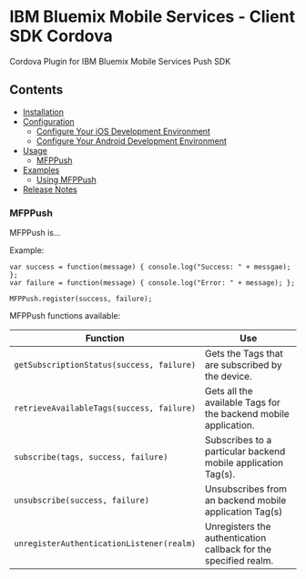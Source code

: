 # IBM Bluemix Mobile Services - Client SDK Cordova

Cordova Plugin for IBM Bluemix Mobile Services Push SDK

## Contents
- <a href="#installation">Installation</a>
- <a href="#configuration">Configuration</a>
    - <a href="#configure-ios">Configure Your iOS Development Environment</a>
    - <a href="#configure-android">Configure Your Android Development Environment</a>
- <a href="#usage">Usage</a>
    - <a href="#mfppush">MFPPush</a>
- <a href="#examples">Examples</a> 
    - <a href="#using-mfppush">Using MFPPush</a>
- <a href="#release-notes">Release Notes</a> 

<h3 id="mfppush">MFPPush</h3>

MFPPush is... 

Example:
```
var success = function(message) { console.log("Success: " + messgae); };
var failure = function(message) { console.log("Error: " + message); };

MFPPush.register(success, failure);
```

MFPPush functions available:

Function | Use
--- | ---
`getSubscriptionStatus(success, failure)` | Gets the Tags that are subscribed by the device.
`retrieveAvailableTags(success, failure)` | Gets all the available Tags for the backend mobile application.
`subscribe(tags, success, failure)` | Subscribes to a particular backend mobile application Tag(s).
`unsubscribe(success, failure)` | Unsubscribes from an backend mobile application Tag(s)
`unregisterAuthenticationListener(realm)` | Unregisters the authentication callback for the specified realm.
